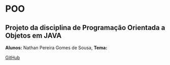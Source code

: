 # POO

## **Projeto da disciplina de Programação Orientada a Objetos em JAVA**

**Alunos:** Nathan Pereira Gomes de Sousa, 
**Tema:** 

[GitHub](https://github.com/nathanGsousa/POO)

